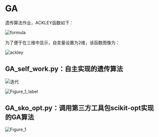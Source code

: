 # GA

遗传算法作业，ACKLEY函数如下：

![formula](https://user-images.githubusercontent.com/56112804/140487551-37659e85-5605-4c69-a6d3-ea2d5e9448af.png)


为了便于在三维中显示，自变量设置为2维，该函数图像为：

![ackley](https://user-images.githubusercontent.com/56112804/140487498-4403b1ac-26b5-4a1f-bb3e-bda8e06a3b5c.png)

## GA_self_work.py：自主实现的遗传算法

![迭代](https://user-images.githubusercontent.com/56112804/140482499-64780bb4-802c-4761-94e2-2e2f5f87bb70.gif)

![Figure_1_label](https://user-images.githubusercontent.com/56112804/140482477-66f34a60-a305-42d9-b818-6077578b7b35.png)

## GA_sko_opt.py：调用第三方工具包scikit-opt实现的GA算法

![Figure_1](https://user-images.githubusercontent.com/56112804/140482394-4172693c-31c4-41b3-b48c-58ef75997f1c.png)

